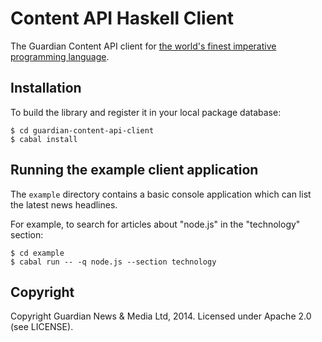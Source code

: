# Content API Haskell Client

The Guardian Content API client for
[the world's finest imperative programming language](http://www.haskell.org/).

## Installation

To build the library and register it in your local package database:

    $ cd guardian-content-api-client
    $ cabal install

## Running the example client application

The `example` directory contains a basic console application which can list the
latest news headlines.

For example, to search for articles about "node.js" in the "technology" section:

    $ cd example
    $ cabal run -- -q node.js --section technology

## Copyright

Copyright Guardian News & Media Ltd, 2014. Licensed under Apache 2.0 (see LICENSE).
